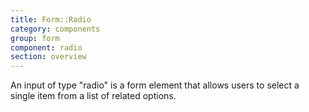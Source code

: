 ```yaml
---
title: Form::Radio
category: components
group: form
component: radio
section: overview
---
```


An input of type "radio" is a form element that allows users to select a single item from a list of related options.